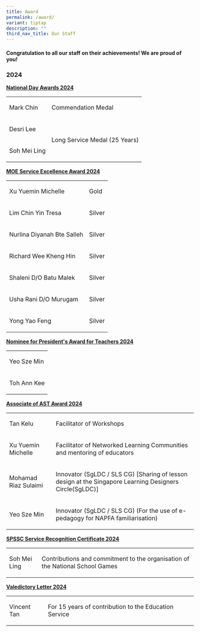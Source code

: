 ```yaml
---
title: Award
permalink: /award/
variant: tiptap
description: ""
third_nav_title: Our Staff
---
```

<h4>Congratulation to all our staff on their achievements! We are proud of you!</h4>
<h3>2024</h3>
<p><strong><u>National Day Awards 2024</u></strong>
</p>
<table style="minWidth: 50px">
<colgroup>
<col>
<col>
</colgroup>
<tbody>
<tr>
<td rowspan="1" colspan="1">
<p>Mark Chin</p>
</td>
<td rowspan="1" colspan="1">
<p>Commendation Medal</p>
</td>
</tr>
<tr>
<td rowspan="1" colspan="1">
<p>Desri Lee</p>
</td>
<td rowspan="2" colspan="1">
<p></p>
<p>Long Service Medal (25 Years)</p>
</td>
</tr>
<tr>
<td rowspan="1" colspan="1">
<p>Soh Mei Ling</p>
</td>
</tr>
</tbody>
</table>
<p><strong><u>MOE Service Excellence Award 2024</u></strong>
</p>
<table style="minWidth: 50px">
<colgroup>
<col>
<col>
</colgroup>
<tbody>
<tr>
<td rowspan="1" colspan="1">
<p>Xu Yuemin Michelle</p>
</td>
<td rowspan="1" colspan="1">
<p>Gold</p>
</td>
</tr>
<tr>
<td rowspan="1" colspan="1">
<p>Lim Chin Yin Tresa</p>
</td>
<td rowspan="1" colspan="1">
<p>Silver</p>
</td>
</tr>
<tr>
<td rowspan="1" colspan="1">
<p>Nurlina Diyanah Bte Salleh</p>
</td>
<td rowspan="1" colspan="1">
<p>Silver</p>
</td>
</tr>
<tr>
<td rowspan="1" colspan="1">
<p>Richard Wee Kheng Hin</p>
</td>
<td rowspan="1" colspan="1">
<p>Silver</p>
</td>
</tr>
<tr>
<td rowspan="1" colspan="1">
<p>Shaleni D/O Batu Malek</p>
</td>
<td rowspan="1" colspan="1">
<p>Silver</p>
</td>
</tr>
<tr>
<td rowspan="1" colspan="1">
<p>Usha Rani D/O Murugam</p>
</td>
<td rowspan="1" colspan="1">
<p>Silver</p>
</td>
</tr>
<tr>
<td rowspan="1" colspan="1">
<p>Yong Yao Feng</p>
</td>
<td rowspan="1" colspan="1">
<p>Silver</p>
</td>
</tr>
</tbody>
</table>
<p><strong><u>Nominee for President's Award for Teachers 2024</u></strong>
</p>
<table style="minWidth: 25px">
<colgroup>
<col>
</colgroup>
<tbody>
<tr>
<td rowspan="1" colspan="1">
<p>Yeo Sze Min</p>
</td>
</tr>
<tr>
<td rowspan="1" colspan="1">
<p>Toh Ann Kee</p>
</td>
</tr>
</tbody>
</table>
<p><strong><u>Associate of AST Award 2024</u></strong>
</p>
<table style="minWidth: 50px">
<colgroup>
<col>
<col>
</colgroup>
<tbody>
<tr>
<td rowspan="1" colspan="1">
<p>Tan Kelu</p>
</td>
<td rowspan="1" colspan="1">
<p>Facilitator of Workshops</p>
</td>
</tr>
<tr>
<td rowspan="1" colspan="1">
<p>Xu Yuemin Michelle</p>
</td>
<td rowspan="1" colspan="1">
<p>Facilitator of Networked Learning Communities and mentoring of educators</p>
</td>
</tr>
<tr>
<td rowspan="1" colspan="1">
<p>Mohamad Riaz Sulaimi</p>
</td>
<td rowspan="1" colspan="1">
<p>Innovator (SgLDC / SLS CG) [Sharing of lesson design at the Singapore
Learning Designers Circle(SgLDC)]</p>
</td>
</tr>
<tr>
<td rowspan="1" colspan="1">
<p>Yeo Sze Min</p>
</td>
<td rowspan="1" colspan="1">
<p>Innovator (SgLDC / SLS CG) (For the use of e-pedagogy for NAPFA familiarisation)</p>
</td>
</tr>
</tbody>
</table>
<p><strong><u>SPSSC Service Recognition Certificate 2024</u></strong>
</p>
<table style="minWidth: 50px">
<colgroup>
<col>
<col>
</colgroup>
<tbody>
<tr>
<td rowspan="1" colspan="1">
<p>Soh Mei Ling</p>
</td>
<td rowspan="1" colspan="1">
<p>Contributions and commitment to the organisation of the National School
Games</p>
</td>
</tr>
</tbody>
</table>
<p><strong><u>Valedictory Letter 2024</u></strong>
</p>
<table style="minWidth: 50px">
<colgroup>
<col>
<col>
</colgroup>
<tbody>
<tr>
<td rowspan="1" colspan="1">
<p>Vincent Tan</p>
</td>
<td rowspan="1" colspan="1">
<p>For 15 years of contribution to the Education Service</p>
</td>
</tr>
</tbody>
</table>
<p></p>
